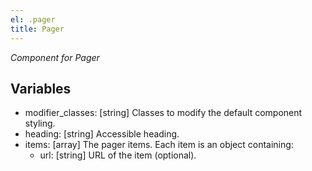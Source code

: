 ```yaml
---
el: .pager
title: Pager
---
```


_Component for Pager_

## Variables

- modifier_classes: [string] Classes to modify the default component styling.
- heading: [string] Accessible heading.
- items: [array] The pager items. Each item is an object containing:
  - url: [string] URL of the item (optional).
